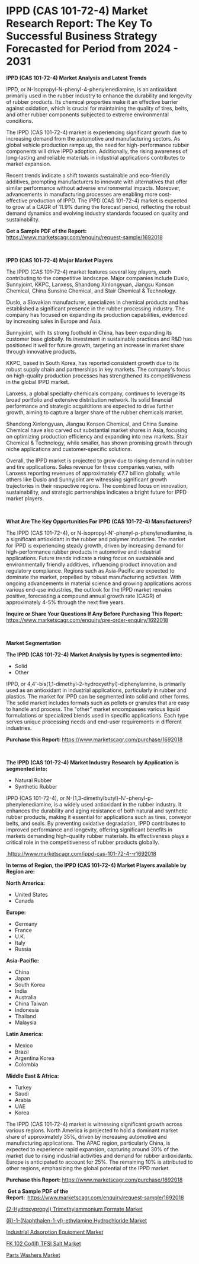<p><h1>IPPD (CAS 101-72-4) Market Research Report: The Key To Successful Business Strategy Forecasted for Period from 2024 - 2031</h1></p><p><strong>IPPD (CAS 101-72-4) Market Analysis and Latest Trends</strong></p>
<p><p>IPPD, or N-Isopropyl-N-phenyl-4-phenylenediamine, is an antioxidant primarily used in the rubber industry to enhance the durability and longevity of rubber products. Its chemical properties make it an effective barrier against oxidation, which is crucial for maintaining the quality of tires, belts, and other rubber components subjected to extreme environmental conditions.</p><p>The IPPD (CAS 101-72-4) market is experiencing significant growth due to increasing demand from the automotive and manufacturing sectors. As global vehicle production ramps up, the need for high-performance rubber components will drive IPPD adoption. Additionally, the rising awareness of long-lasting and reliable materials in industrial applications contributes to market expansion. </p><p>Recent trends indicate a shift towards sustainable and eco-friendly additives, prompting manufacturers to innovate with alternatives that offer similar performance without adverse environmental impacts. Moreover, advancements in manufacturing processes are enabling more cost-effective production of IPPD. The IPPD (CAS 101-72-4) market is expected to grow at a CAGR of 11.9% during the forecast period, reflecting the robust demand dynamics and evolving industry standards focused on quality and sustainability.</p></p>
<p><strong>Get a Sample PDF of the Report:&nbsp;</strong> <a href="https://www.marketscagr.com/enquiry/request-sample/1692018?utm_campaign=1339&utm_medium=2&utm_source=Github&utm_content=ia&utm_term=18102024&utm_id=ippd-cas-101-72-4">https://www.marketscagr.com/enquiry/request-sample/1692018</a></p>
<p>&nbsp;</p>
<p><strong>IPPD (CAS 101-72-4) Major Market Players</strong></p>
<p><p>The IPPD (CAS 101-72-4) market features several key players, each contributing to the competitive landscape. Major companies include Duslo, Sunnyjoint, KKPC, Lanxess, Shandong Xinlongyuan, Jiangsu Konson Chemical, China Sunsine Chemical, and Stair Chemical & Technology. </p><p>Duslo, a Slovakian manufacturer, specializes in chemical products and has established a significant presence in the rubber processing industry. The company has focused on expanding its production capabilities, evidenced by increasing sales in Europe and Asia.</p><p>Sunnyjoint, with its strong foothold in China, has been expanding its customer base globally. Its investment in sustainable practices and R&D has positioned it well for future growth, targeting an increase in market share through innovative products.</p><p>KKPC, based in South Korea, has reported consistent growth due to its robust supply chain and partnerships in key markets. The company's focus on high-quality production processes has strengthened its competitiveness in the global IPPD market.</p><p>Lanxess, a global specialty chemicals company, continues to leverage its broad portfolio and extensive distribution network. Its solid financial performance and strategic acquisitions are expected to drive further growth, aiming to capture a larger share of the rubber chemicals market.</p><p>Shandong Xinlongyuan, Jiangsu Konson Chemical, and China Sunsine Chemical have also carved out substantial market shares in Asia, focusing on optimizing production efficiency and expanding into new markets. Stair Chemical & Technology, while smaller, has shown promising growth through niche applications and customer-specific solutions.</p><p>Overall, the IPPD market is projected to grow due to rising demand in rubber and tire applications. Sales revenue for these companies varies, with Lanxess reporting revenues of approximately €7.7 billion globally, while others like Duslo and Sunnyjoint are witnessing significant growth trajectories in their respective regions. The combined focus on innovation, sustainability, and strategic partnerships indicates a bright future for IPPD market players.</p></p>
<p>&nbsp;</p>
<p><strong>What Are The Key Opportunities For IPPD (CAS 101-72-4) Manufacturers?</strong></p>
<p><p>The IPPD (CAS 101-72-4), or N-isopropyl-N'-phenyl-p-phenylenediamine, is a significant antioxidant in the rubber and polymer industries. The market for IPPD is experiencing steady growth, driven by increasing demand for high-performance rubber products in automotive and industrial applications. Future trends indicate a rising focus on sustainable and environmentally friendly additives, influencing product innovation and regulatory compliance. Regions such as Asia-Pacific are expected to dominate the market, propelled by robust manufacturing activities. With ongoing advancements in material science and growing applications across various end-use industries, the outlook for the IPPD market remains positive, forecasting a compound annual growth rate (CAGR) of approximately 4-5% through the next five years.</p></p>
<p><strong>Inquire or Share Your Questions If Any Before Purchasing This Report:</strong> <a href="https://www.marketscagr.com/enquiry/pre-order-enquiry/1692018?utm_campaign=1339&utm_medium=2&utm_source=Github&utm_content=ia&utm_term=18102024&utm_id=ippd-cas-101-72-4">https://www.marketscagr.com/enquiry/pre-order-enquiry/1692018</a></p>
<p>&nbsp;</p>
<p><strong>Market Segmentation</strong></p>
<p><strong>The IPPD (CAS 101-72-4) Market Analysis by types is segmented into:</strong></p>
<p><ul><li>Solid</li><li>Other</li></ul></p>
<p><p>IPPD, or 4,4'-bis(1,1-dimethyl-2-hydroxyethyl)-diphenylamine, is primarily used as an antioxidant in industrial applications, particularly in rubber and plastics. The market for IPPD can be segmented into solid and other forms. The solid market includes formats such as pellets or granules that are easy to handle and process. The "other" market encompasses various liquid formulations or specialized blends used in specific applications. Each type serves unique processing needs and end-user requirements in different industries.</p></p>
<p><strong>Purchase this Report:&nbsp;</strong><a href="https://www.marketscagr.com/purchase/1692018?utm_campaign=1339&utm_medium=2&utm_source=Github&utm_content=ia&utm_term=18102024&utm_id=ippd-cas-101-72-4">https://www.marketscagr.com/purchase/1692018</a></p>
<p>&nbsp;</p>
<p><strong>The IPPD (CAS 101-72-4) Market Industry Research by Application is segmented into:</strong></p>
<p><ul><li>Natural Rubber</li><li>Synthetic Rubber</li></ul></p>
<p><p>IPPD (CAS 101-72-4), or N-(1,3-dimethylbutyl)-N'-phenyl-p-phenylenediamine, is a widely used antioxidant in the rubber industry. It enhances the durability and aging resistance of both natural and synthetic rubber products, making it essential for applications such as tires, conveyor belts, and seals. By preventing oxidative degradation, IPPD contributes to improved performance and longevity, offering significant benefits in markets demanding high-quality rubber materials. Its effectiveness plays a critical role in the competitiveness of rubber products globally.</p></p>
<p><a href="https://www.marketscagr.com/ippd-cas-101-72-4--r1692018?utm_campaign=1339&utm_medium=2&utm_source=Github&utm_content=ia&utm_term=18102024&utm_id=ippd-cas-101-72-4">&nbsp;https://www.marketscagr.com/ippd-cas-101-72-4--r1692018</a></p>
<p><strong>In terms of Region, the IPPD (CAS 101-72-4) Market Players available by Region are:</strong></p>
<p>
    <p> <strong> North America: </strong>
        <ul>
            <li>United States</li>
            <li>Canada</li>
        </ul>
        </p> 
    <p> <strong> Europe: </strong>
        <ul>
            <li>Germany</li>
            <li>France</li>
            <li>U.K.</li>
            <li>Italy</li>
            <li>Russia</li>
        </ul>
        </p> 
    <p> <strong> Asia-Pacific: </strong>
        <ul>
            <li>China</li>
            <li>Japan</li>
            <li>South Korea</li>
            <li>India</li>
            <li>Australia</li>
            <li>China Taiwan</li>
            <li>Indonesia</li>
            <li>Thailand</li>
            <li>Malaysia</li>
        </ul>
        </p> 
    <p> <strong> Latin America: </strong>
        <ul>
            <li>Mexico</li>
            <li>Brazil</li>
            <li>Argentina Korea</li>
            <li>Colombia</li>
        </ul>
        </p> 
    <p> <strong> Middle East & Africa: </strong>
        <ul>
            <li>Turkey</li>
            <li>Saudi</li>
            <li>Arabia</li>
            <li>UAE</li>
            <li>Korea</li>
        </ul>
    </p>
    </p>
<p><p>The IPPD (CAS 101-72-4) market is witnessing significant growth across various regions. North America is projected to hold a dominant market share of approximately 35%, driven by increasing automotive and manufacturing applications. The APAC region, particularly China, is expected to experience rapid expansion, capturing around 30% of the market due to rising industrial activities and demand for rubber antioxidants. Europe is anticipated to account for 25%. The remaining 10% is attributed to other regions, emphasizing the global potential of the IPPD market.</p></p>
<p><strong>Purchase this Report: </strong><a href="https://www.marketscagr.com/purchase/1692018?utm_campaign=1339&utm_medium=2&utm_source=Github&utm_content=ia&utm_term=18102024&utm_id=ippd-cas-101-72-4">https://www.marketscagr.com/purchase/1692018</a></p>
<p>&nbsp;<strong>Get a Sample PDF of the Report:&nbsp;&nbsp;</strong><a href="https://www.marketscagr.com/enquiry/request-sample/1692018?utm_campaign=1339&utm_medium=2&utm_source=Github&utm_content=ia&utm_term=18102024&utm_id=ippd-cas-101-72-4">https://www.marketscagr.com/enquiry/request-sample/1692018</a></p>
<p><strong></strong></p>
<p><p><a href="https://www.linkedin.com/pulse/2-hydroxypropyl-trimethylammonium-formate-mosaic-piecing-together-1kfkf?utm_campaign=1339&utm_medium=2&utm_source=Github&utm_content=ia&utm_term=18102024&utm_id=ippd-cas-101-72-4">(2-Hydroxypropyl) Trimethylammonium Formate Market</a></p><p><a href="https://www.linkedin.com/pulse/exploring-r-1-naphthalen-1-yl-ethylamine-hydrochloride-market-w2zdf?utm_campaign=1339&utm_medium=2&utm_source=Github&utm_content=ia&utm_term=18102024&utm_id=ippd-cas-101-72-4">(R)-1-(Naphthalen-1-yl)-ethylamine Hydrochloride Market</a></p><p><a href="https://github.com/PeterParrish5/Market-Research-Report-List-6/blob/main/industrial-adsorption-equipment-market.md?utm_campaign=1339&utm_medium=2&utm_source=Github&utm_content=ia&utm_term=18102024&utm_id=ippd-cas-101-72-4">Industrial Adsorption Equipment Market</a></p><p><a href="https://www.linkedin.com/pulse/insights-fk-102-coiii-tfsi-salt-industry-market-financial-status-myq8f?utm_campaign=1339&utm_medium=2&utm_source=Github&utm_content=ia&utm_term=18102024&utm_id=ippd-cas-101-72-4">FK 102 Co(III) TFSI Salt Market</a></p><p><a href="https://github.com/tiesharivmasaya/Market-Research-Report-List-1/blob/main/parts-washers-market.md?utm_campaign=1339&utm_medium=2&utm_source=Github&utm_content=ia&utm_term=18102024&utm_id=ippd-cas-101-72-4">Parts Washers Market</a></p></p>